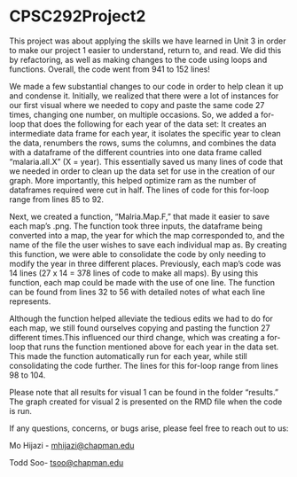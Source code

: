 # CPSC292Project2

This project was about applying the skills we have learned in Unit 3 in order to make our project 1 easier to understand, return to, and 	read. We did this by refactoring, as well as making changes to the code using loops and functions. Overall, the code went from 941 to 152 lines!

We made a few substantial changes to our code in order to help clean it up and condense it. Initially, we realized that there were a lot of instances for our first visual where we needed to copy and paste the same code 27 times, changing one number, on multiple occasions. So, we added a for-loop that does the following for each year of the data set: It creates an intermediate data frame for each year, it isolates the specific year to clean the data, renumbers the rows, sums the columns, and combines the data with a dataframe of the different countries into one data frame called “malaria.all.X” (X = year). This essentially saved us many lines of code that we needed in order to clean up the data set for use in the creation of our graph. More importantly, this helped optimize ram as the number of dataframes required were cut in half. The lines of code for this for-loop range from lines 85 to 92. 

Next, we created a function, “Malria.Map.F,” that made it easier to save each map’s .png. The function took three inputs, the dataframe being converted into a map, the year for which the map corresponded to, and the name of the file the user wishes to save each individual map as. By creating this function, we were able to consolidate the code by only needing to modify the year in three different places. Previously, each map’s code was 14 lines (27 x 14 = 378 lines of code to make all maps). By using this function, each map could be made with the use of one line. The function can be found from lines 32 to 56 with detailed notes of what each line represents. 

Although the function helped alleviate the tedious edits we had to do for each map, we still found ourselves copying and pasting the function 27 different times.This influenced our third change, which was creating a for-loop that runs the function mentioned above for each year in the data set. This made the function automatically run for each year, while still consolidating the code further. The lines for this for-loop range from lines 98 to 104. 

Please note that all results for visual 1 can be found in the folder “results.” The graph created for visual 2 is presented on the RMD file when the code is run. 

If any questions, concerns, or bugs arise, please feel free to reach out to us:

Mo Hijazi - mhijazi@chapman.edu

Todd Soo- tsoo@chapman.edu

